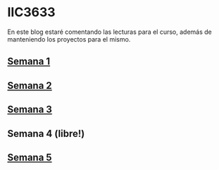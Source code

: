 # IIC3633
En este blog estaré comentando las lecturas para el curso, además de manteniendo los proyectos para el mismo.

## [Semana 1](https://github.com/pedrobw/IIC3633/blob/master/Semana_1.md)

## [Semana 2](https://github.com/pedrobw/IIC3633/blob/master/Semana_2.md)

## [Semana 3](https://github.com/pedrobw/IIC3633/blob/master/Semana_3.md)

## Semana 4 (libre!)

## [Semana 5](https://github.com/pedrobw/IIC3633/blob/master/Semana_5.md)
